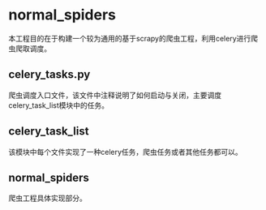 # normal_spiders
本工程目的在于构建一个较为通用的基于scrapy的爬虫工程，利用celery进行爬虫爬取调度。

## celery_tasks.py
爬虫调度入口文件，该文件中注释说明了如何启动与关闭，主要调度celery_task_list模块中的任务。

## celery_task_list
该模块中每个文件实现了一种celery任务，爬虫任务或者其他任务都可以。

## normal_spiders
爬虫工程具体实现部分。
